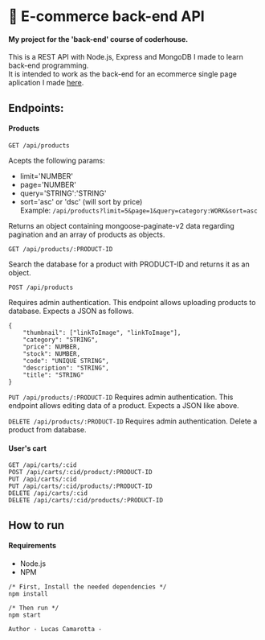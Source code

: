 # 🤖  E-commerce back-end API
#### My project for the 'back-end' course of coderhouse.
This is a REST API with Node.js, Express and MongoDB I made to learn back-end programming. \
It is intended to work as the back-end for an ecommerce single page aplication I made [here](https://github.com/lcamarotta/ecommerce-react_app).

## Endpoints:
#### Products

`` GET /api/products ``

Acepts the following params:
- limit='NUMBER'
- page='NUMBER'
- query='STRING':'STRING'
- sort='asc' or 'dsc' (will sort by price) \
Example: `` /api/products?limit=5&page=1&query=category:WORK&sort=asc ``

Returns an object containing mongoose-paginate-v2 data regarding pagination and an array of products as objects.

`` GET /api/products/:PRODUCT-ID ``

Search the database for a product with PRODUCT-ID and returns it as an object.

`` POST /api/products ``

Requires admin authentication. This endpoint allows uploading products to database. Expects a JSON as follows.

````
{
    "thumbnail": ["linkToImage", "linkToImage"],
    "category": "STRING",
    "price": NUMBER,  
    "stock": NUMBER,
    "code": "UNIQUE STRING",
    "description": "STRING",
    "title": "STRING"
}
````

`` PUT /api/products/:PRODUCT-ID ``
Requires admin authentication. This endpoint allows editing data of a product. Expects a JSON like above.

`` DELETE /api/products/:PRODUCT-ID ``
Requires admin authentication. Delete a product from database.

#### User's cart
`` GET /api/carts/:cid `` \
`` POST /api/carts/:cid/product/:PRODUCT-ID `` \
`` PUT /api/carts/:cid `` \
`` PUT /api/carts/:cid/products/:PRODUCT-ID `` \
`` DELETE /api/carts/:cid `` \
`` DELETE /api/carts/:cid/products/:PRODUCT-ID ``

## How to run

#### Requirements

- Node.js
- NPM

```
/* First, Install the needed dependencies */
npm install

/* Then run */
npm start

```
`` Author - Lucas Camarotta - ``
